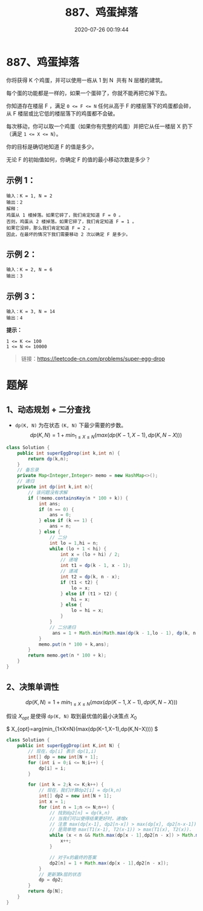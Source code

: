 ﻿---
title: 887、鸡蛋掉落
categories:
- leetcode
tags:
  - null
date: 2020-07-26 00:19:44
---

# 887、鸡蛋掉落

你将获得 K 个鸡蛋，并可以使用一栋从 1 到 N  共有 N 层楼的建筑。

每个蛋的功能都是一样的，如果一个蛋碎了，你就不能再把它掉下去。

你知道存在楼层 F ，满足 `0 <= F <= N` 任何从高于 F 的楼层落下的鸡蛋都会碎，从 F 楼层或比它低的楼层落下的鸡蛋都不会破。

每次移动，你可以取一个鸡蛋（如果你有完整的鸡蛋）并把它从任一楼层 X 扔下（满足 `1 <= X <= N`）。

你的目标是确切地知道 F 的值是多少。

无论 F 的初始值如何，你确定 F 的值的最小移动次数是多少？

## 示例 1：
```
输入：K = 1, N = 2
输出：2
解释：
鸡蛋从 1 楼掉落。如果它碎了，我们肯定知道 F = 0 。
否则，鸡蛋从 2 楼掉落。如果它碎了，我们肯定知道 F = 1 。
如果它没碎，那么我们肯定知道 F = 2 。
因此，在最坏的情况下我们需要移动 2 次以确定 F 是多少。
```
## 示例 2：
```
输入：K = 2, N = 6
输出：3
```
## 示例 3：
```
输入：K = 3, N = 14
输出：4
```

**提示：**
```
1 <= K <= 100
1 <= N <= 10000
```
> 链接：https://leetcode-cn.com/problems/super-egg-drop

# 题解
## 1、动态规划 + 二分查找
-  `dp(K, N)` 为在状态 `(K, N)` 下最少需要的步数。
$$
dp(K,N)=1+min_{1≤X≤N}(max(dp(K−1,X−1),dp(K,N−X)))
$$
```java
class Solution {
    public int superEggDrop(int k,int n) {
        return dp(k,n);
    }
    // 备忘录
    private Map<Integer,Integer> memo = new HashMap<>();
    // 递归
    private int dp(int k,int n){
        // 该问题没有求解
        if (!memo.containsKey(n * 100 + k)) {
            int ans;
            if (n == 0) {
                ans = 0;
            } else if (k == 1) {
                ans = n;
            } else { 
                // 二分
                int lo = 1,hi = n;
                while (lo + 1 < hi) {
                    int x = (lo + hi) / 2;
                    // 递增
                    int t1 = dp(k - 1, x - 1);
                    // 递减
                    int t2 = dp(k, n - x);
                    if (t1 < t2) {
                        lo = x;
                    } else if (t1 > t2) {
                        hi = x;
                    } else {
                        lo = hi = x;
                    }
                }
                // 二分递归
                 ans = 1 + Math.min(Math.max(dp(k - 1,lo - 1), dp(k, n - lo)),Math.max(dp(k - 1, hi - 1),dp(k, n - hi)));
            }
            memo.put(n * 100 + k,ans);
        }
        return memo.get(n * 100 + k);
    }
}
```

## 2、决策单调性
$$
dp(K,N)=1+ min_{1≤X≤N}(max(dp(K−1,X−1),dp(K,N−X)))
$$

假设 $X_{opt}$ 是使得 `dp(K, N)` 取到最优值的最小决策点 $X_0$

​$
X_{opt}=arg(min_{1≤X≤N}(max(dp(K−1,X−1),dp(K,N−X))))
$

```Java
class Solution {
    public int superEggDrop(int K,int N) {
        // 现在，dp[i] 表示 dp(1,i)
        int[] dp = new int[N + 1];
        for (int i = 0;i <= N;i++) {
            dp[i] = i;
        }

        for (int k = 2;k <= K;k++) {
            // 现在，我们计算dp2[i] = dp(k,n)
            int[] dp2 = new int[N + 1];
            int x = 1;
            for (int n = 1;n <= N;n++) {
                // 找到dp2[n] = dp(k,n)
                // 当我们可以使得结果更好时，递增x
                // 注意 max(dp[x-1], dp2[n-x]) > max(dp[x], dp2[n-x-1])
                // 是简单地 max(T1(x-1), T2(x-1)) > max(T1(x), T2(x)).
                while (x < n && Math.max(dp[x - 1],dp2[n - x]) > Math.max(dp[x],dp2[n - x - 1])) {
                    x++;
                }

                // 对于x的最终的答案
                dp2[n] = 1 + Math.max(dp[x - 1],dp2[n - x]);
            }
            // 更新第k层的状态
            dp = dp2;
        }
        return dp[N];
    }
}
```